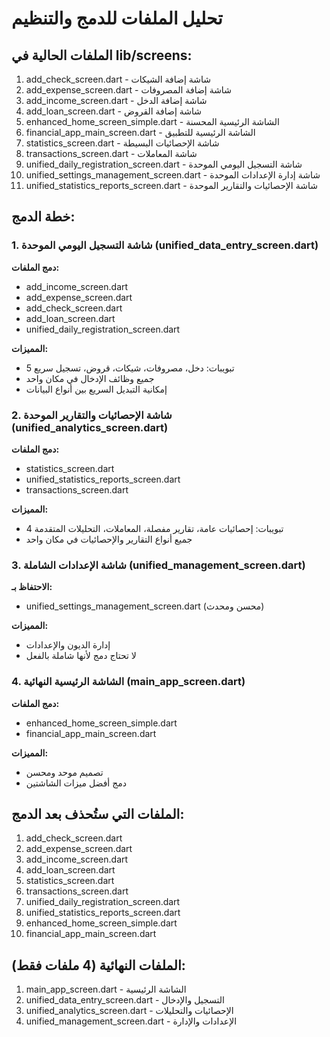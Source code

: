 # تحليل الملفات للدمج والتنظيم

## الملفات الحالية في lib/screens:
1. add_check_screen.dart - شاشة إضافة الشيكات
2. add_expense_screen.dart - شاشة إضافة المصروفات  
3. add_income_screen.dart - شاشة إضافة الدخل
4. add_loan_screen.dart - شاشة إضافة القروض
5. enhanced_home_screen_simple.dart - الشاشة الرئيسية المحسنة
6. financial_app_main_screen.dart - الشاشة الرئيسية للتطبيق
7. statistics_screen.dart - شاشة الإحصائيات البسيطة
8. transactions_screen.dart - شاشة المعاملات
9. unified_daily_registration_screen.dart - شاشة التسجيل اليومي الموحدة
10. unified_settings_management_screen.dart - شاشة إدارة الإعدادات الموحدة
11. unified_statistics_reports_screen.dart - شاشة الإحصائيات والتقارير الموحدة

## خطة الدمج:

### 1. شاشة التسجيل اليومي الموحدة (unified_data_entry_screen.dart)
**دمج الملفات:**
- add_income_screen.dart
- add_expense_screen.dart
- add_check_screen.dart
- add_loan_screen.dart
- unified_daily_registration_screen.dart

**المميزات:**
- 5 تبويبات: دخل، مصروفات، شيكات، قروض، تسجيل سريع
- جميع وظائف الإدخال في مكان واحد
- إمكانية التبديل السريع بين أنواع البيانات

### 2. شاشة الإحصائيات والتقارير الموحدة (unified_analytics_screen.dart)
**دمج الملفات:**
- statistics_screen.dart
- unified_statistics_reports_screen.dart
- transactions_screen.dart

**المميزات:**
- 4 تبويبات: إحصائيات عامة، تقارير مفصلة، المعاملات، التحليلات المتقدمة
- جميع أنواع التقارير والإحصائيات في مكان واحد

### 3. شاشة الإعدادات الشاملة (unified_management_screen.dart)
**الاحتفاظ بـ:**
- unified_settings_management_screen.dart (محسن ومحدث)

**المميزات:**
- إدارة الديون والإعدادات
- لا تحتاج دمج لأنها شاملة بالفعل

### 4. الشاشة الرئيسية النهائية (main_app_screen.dart)
**دمج الملفات:**
- enhanced_home_screen_simple.dart
- financial_app_main_screen.dart

**المميزات:**
- تصميم موحد ومحسن
- دمج أفضل ميزات الشاشتين

## الملفات التي ستُحذف بعد الدمج:
1. add_check_screen.dart
2. add_expense_screen.dart
3. add_income_screen.dart
4. add_loan_screen.dart
5. statistics_screen.dart
6. transactions_screen.dart
7. unified_daily_registration_screen.dart
8. unified_statistics_reports_screen.dart
9. enhanced_home_screen_simple.dart
10. financial_app_main_screen.dart

## الملفات النهائية (4 ملفات فقط):
1. main_app_screen.dart - الشاشة الرئيسية
2. unified_data_entry_screen.dart - التسجيل والإدخال
3. unified_analytics_screen.dart - الإحصائيات والتحليلات
4. unified_management_screen.dart - الإعدادات والإدارة